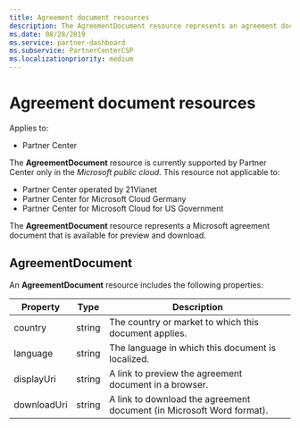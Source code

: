 ```yaml
---
title: Agreement document resources
description: The AgreementDocument resource represents an agreement document.
ms.date: 08/28/2019
ms.service: partner-dashboard
ms.subservice: PartnerCenterCSP
ms.localizationpriority: medium
---
```


# Agreement document resources

Applies to:

- Partner Center

The **AgreementDocument** resource is currently supported by Partner Center only in the *Microsoft public cloud*. This resource not applicable to:

- Partner Center operated by 21Vianet
- Partner Center for Microsoft Cloud Germany
- Partner Center for Microsoft Cloud for US Government

The **AgreementDocument** resource represents a Microsoft agreement document that is available for preview and download.

## AgreementDocument

An **AgreementDocument** resource includes the following properties:

| Property       | Type   | Description                                                                                               |
|----------------|--------|-----------------------------------------------------------------------------------------------------------|
| country | string | The country or market to which this document applies. |
| language | string | The language in which this document is localized. |
| displayUri | string | A link to preview the agreement document in a browser.  |
| downloadUri |string | A link to download the agreement document (in Microsoft Word format). |
